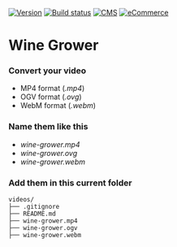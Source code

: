 [![Version](https://img.shields.io/badge/version-2.0-green.svg)](https://img.shields.io/badge/version-2.0-green.svg) [![Build status](https://img.shields.io/badge/build-passing-green.svg)](https://img.shields.io/badge/build-passing-green.svg) [![CMS](https://img.shields.io/badge/CMS-WordPress-lightgrey.svg)](https://img.shields.io/badge/CMS-WordPress-lightgrey.svg) [![eCommerce](https://img.shields.io/badge/E%20Commerce%20solution-WooCommerce-lightgrey.svg)](https://img.shields.io/badge/E%20Commerce%20solution-WooCommerce-lightgrey.svg)

# Wine Grower

### Convert your video

- MP4 format (*.mp4*)
- OGV format (*.ovg*)
- WebM format (*.webm*)

### Name them like this

- *wine-grower.mp4*
- *wine-grower.ovg*
- *wine-grower.webm*

### Add them in this current folder

```
videos/
├── .gitignore
├── README.md
├── wine-grower.mp4
├── wine-grower.ogv
├── wine-grower.webm
```